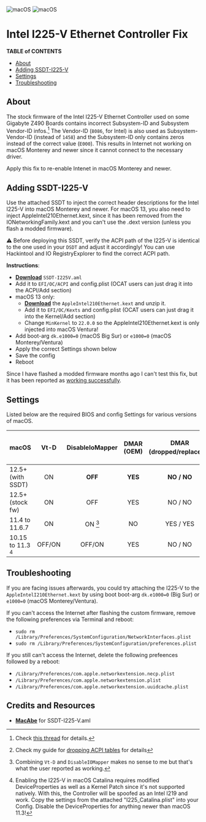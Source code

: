![macOS](https://img.shields.io/badge/Applicable_to:-macOS_12+-version.svg) ![macOS](https://img.shields.io/badge/Affected_Mainboard:-Gigabyte_Z490-white.svg)

# Intel I225-V Ethernet Controller Fix

**TABLE of CONTENTS**

- [About](#about)
- [Adding SSDT-I225-V](#adding-ssdt-i225-v)
- [Settings](#settings)
- [Troubleshooting](#troubleshooting)

## About
The stock firmware of the Intel I225-V Ethernet Controller used on some Gigabyte Z490 Boards contains incorrect Subsystem-ID and Subsystem Vendor-ID infos.[^1] The Vendor-ID (`8086`, for Intel) is also used as Subsystem-Vendor-ID (instead of `1458`) and the Subsystem-ID only contains zeros instead of the correct value (`E000`). This results in Internet not working on macOS Monterey and newer since it cannot connect to the necessary driver.

Apply this fix to re-enable Intenet in macOS Monterey and newer.

[^1]: Check [this thread](https://www.insanelymac.com/forum/topic/352281-intel-i225-v-on-ventura/?do=findComment&comment=2786699) for details.

## Adding SSDT-I225-V
Use the attached SSDT to inject the correct header descriptions for the Intel I225-V into macOS Monterey and newer. For macOS 13, you also need to inject AppleIntel210Ethernet.kext, since it has been removed from the IONetworkingFamily.kext and you can't use the .dext version (unless you flash a modded firmware).

:warning: Before deploying this SSDT, verify the ACPI path of the I225-V is identical to the one used in your `DSDT` and adjust it accordingly! You can use Hackintool and IO RegistryExplorer to find the correct ACPI path.

**Instructions**:

- [**Download**](https://github.com/5T33Z0/OC-Little-Translated/blob/main/01_Adding_missing_Devices_and_enabling_Features/Intel_I225-V_Fix_(SSDT-I225V)/SSDT-I225V.aml?raw=true) `SSDT-I225V.aml`
- Add it to `EFI/OC/ACPI` and config.plist (OCAT users can just drag it into the ACPI/Add section)
- macOS 13 only: 
	- [**Download**](https://www.insanelymac.com/forum/topic/352281-intel-i225-v-on-ventura/?do=findComment&comment=2786214) the `AppleIntel210Ethernet.kext` and unzip it.
	- Add it to `EFI/OC/Kexts` and config.plist (OCAT users can just drag it into the Kernel/Add section)
	- Change `MinKernel` to `22.0.0` so the AppleIntel210Ethernet.kext is only injected into macOS Ventura!
- Add boot-arg `dk.e1000=0` (macOS Big Sur) or `e1000=0` (macOS Monterey/Ventura)
- Apply the correct Settings shown below
- Save the config
- Reboot

Since I have flashed a modded firmware months ago I can't test this fix, but it has been reported as [working successfully](https://www.insanelymac.com/forum/topic/352281-intel-i225-v-on-ventura/?do=findComment&comment=2786756).

## Settings
Listed below are the required BIOS and config Settings for various versions of macOS.

macOS          |Vt-D    |DisableIoMapper|DMAR (OEM)|DMAR (dropped/replaced)[^2]| I225-V / 3rd Party working|
:--------------|:------:|:-------------:|:--------:|:---------------------:|:--------------------------:
12.5+ (with SSDT)  | ON     |**OFF**        | **YES**  | **NO / NO**           | **YES / YES**
12.5+ (stock fw)  | ON     | OFF           | YES      | NO / NO               | **NO / YES**
11.4 to 11.6.7 | ON     | ON [^3]       | NO       | YES / YES | [**YES / YES**](https://github.com/5T33Z0/Gigabyte-Z490-Vision-G-Hackintosh-OpenCore/issues/19#issuecomment-1153315826)
10.15 to 11.3 [^4]| OFF/ON |OFF/ON         | YES      | NO / NO               | **YES / NO**

[^2]: Check my guide for [dropping ACPI tables](https://github.com/5T33Z0/OC-Little-Translated/tree/main/00_About_ACPI/ACPI_Dropping_Tables#readme) for details
[^3]: Combining `Vt-D` and `DisableIOMapper` makes no sense to me but that's what the user reported as working.
[^4]: Enabling the I225-V in macOS Catalina requires modified DeviceProperties as well as a Kernel Patch since it's not supported natively. With this, the Controller will be spoofed as an Intel I219 and work. Copy the settings from the attached "I225_Catalina.plist" into your Config. Disable the DeviceProperties for anything newer than macOS 11.3!

## Troubleshooting

If you are facing issues afterwards, you could try attaching the I225-V to the `AppleIntelI210Ethernet.kext` by using boot boot-arg `dk.e1000=0` (Big Sur) or `e1000=0` (macOS Monterey/Ventura).

If you can't access the Internet after flashing the custom firmware, remove the following preferences via Terminal and reboot:

- `sudo rm /Library/Preferences/SystemConfiguration/NetworkInterfaces.plist`
- `sudo rm /Library/Preferences/SystemConfiguration/preferences.plist`

If you still can't access the Internet, delete the following prefeences followed by a reboot:

- `/Library/Preferences/com.apple.networkextension.necp.plist`
- `/Library/Preferences/com.apple.networkextension.plist`
- `/Library/Preferences/com.apple.networkextension.uuidcache.plist`

## Credits and Resources
- [**MacAbe**](https://www.insanelymac.com/forum/topic/352281-intel-i225-v-on-ventura/?do=findComment&comment=2786836) for SSDT-I225-V.aml
